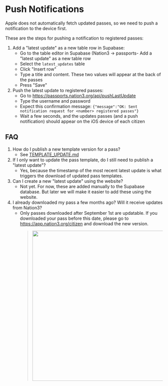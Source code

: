 # Push Notifications

Apple does not automatically fetch updated passes, so we need to push a notification to the device first.

These are the steps for pushing a notification to registered passes:

1. Add a "latest update" as a new table row in Supabase: 
   - Go to the table editor in Supabase (Nation3 → passports- Add a "latest update" as a new table row
   - Select the `latest_updates` table
   - Click "Insert row"
   - Type a title and content. These two values will appear at the back of the passes
   - Press "Save"
1. Push the latest update to registered passes:
   - Go to https://passports.nation3.org/api/pushLastUpdate
   - Type the username and password
   - Expect this confirmation message: `{"message":"OK: Sent notification request for <number> registered passes"}`
   - Wait a few seconds, and the updates passes (and a push notification) should appear on the iOS device of each citizen

## FAQ 

1. How do I publish a new template version for a pass?
   - See [TEMPLATE_UPDATE.md](TEMPLATE_UPDATE.md)
1. If I only want to update the pass template, do I still need to publish a "latest update"?
   - Yes, because the timestamp of the most recent latest update is what triggers the download of updated pass templates.
1. Can I create a new "latest update" using the website?
   - Not yet. For now, these are added manually to the Supabase database. But later we will make it easier to add these using the website.
1. I already downloaded my pass a few months ago? Will it receive updates from Nation3?
   - Only passes downloaded after September 1st are updatable. If you downloaded your pass before this date, please go to https://app.nation3.org/citizen and download the new version.
      > <img width="480" src="https://user-images.githubusercontent.com/95955389/190090203-954075d3-4854-4039-882b-63893396c068.png">
